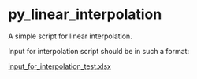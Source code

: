 # py_linear_interpolation
A simple script for linear interpolation.

Input for interpolation script should be in such a format:

[input_for_interpolation_test.xlsx](https://github.com/user-attachments/files/15919510/input_for_interpolation_test.xlsx)
